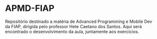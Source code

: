 # APMD-FIAP
Repositório destinado a matéria de Advanced Programming e Mobile Dev da FIAP, dirigida pelo professor Hete Caetano dos Santos.
Aqui será encontrado o desenvolvimento da aula, juntamente aos exercícios.
